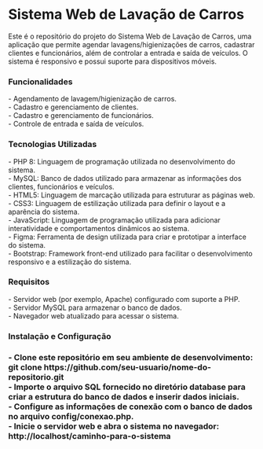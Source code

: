 <h1>Sistema Web de Lavação de Carros</h1>
Este é o repositório do projeto do Sistema Web de Lavação de Carros, uma aplicação que permite agendar lavagens/higienizações de carros, cadastrar clientes e funcionários, além de controlar a entrada e saída de veículos. O sistema é responsivo e possui suporte para dispositivos móveis.

<h3>Funcionalidades</h3>
- Agendamento de lavagem/higienização de carros.<br>
- Cadastro e gerenciamento de clientes.<br>
- Cadastro e gerenciamento de funcionários.<br>
- Controle de entrada e saída de veículos.<br>

<h3>Tecnologias Utilizadas</h3>
- PHP 8: Linguagem de programação utilizada no desenvolvimento do sistema.<br>
- MySQL: Banco de dados utilizado para armazenar as informações dos clientes, funcionários e veículos.<br>
- HTML5: Linguagem de marcação utilizada para estruturar as páginas web.<br>
- CSS3: Linguagem de estilização utilizada para definir o layout e a aparência do sistema.<br>
- JavaScript: Linguagem de programação utilizada para adicionar interatividade e comportamentos dinâmicos ao sistema.<br>
- Figma: Ferramenta de design utilizada para criar e prototipar a interface do sistema.<br>
- Bootstrap: Framework front-end utilizado para facilitar o desenvolvimento responsivo e a estilização do sistema.<br>

<h3>Requisitos</h3>
- Servidor web (por exemplo, Apache) configurado com suporte a PHP.<br>
- Servidor MySQL para armazenar o banco de dados.<br>
- Navegador web atualizado para acessar o sistema.<br>

<h3>Instalação e Configuração<h3>
- Clone este repositório em seu ambiente de desenvolvimento:<br>
  git clone https://github.com/seu-usuario/nome-do-repositorio.git<br>
- Importe o arquivo SQL fornecido no diretório database para criar a estrutura do banco de dados e inserir dados iniciais.<br>
- Configure as informações de conexão com o banco de dados no arquivo config/conexao.php.<br>
- Inicie o servidor web e abra o sistema no navegador:<br>
  http://localhost/caminho-para-o-sistema<br>



  
